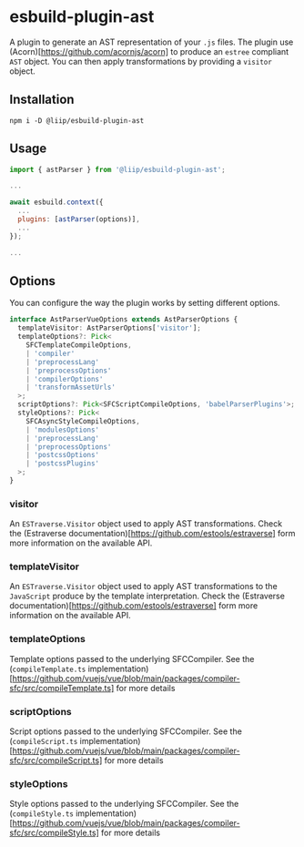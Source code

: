 # esbuild-plugin-ast

A plugin to generate an AST representation of your `.js` files. The plugin use (Acorn)[https://github.com/acornjs/acorn] to produce an `estree` compliant `AST` object. You can then apply transformations by providing a `visitor` object.

## Installation

```
npm i -D @liip/esbuild-plugin-ast
```

## Usage

```javascript
import { astParser } from '@liip/esbuild-plugin-ast';

...

await esbuild.context({
  ...
  plugins: [astParser(options)],
  ...
});

...

```

## Options

You can configure the way the plugin works by setting different options.

```typescript
interface AstParserVueOptions extends AstParserOptions {
  templateVisitor: AstParserOptions['visitor'];
  templateOptions?: Pick<
    SFCTemplateCompileOptions,
    | 'compiler'
    | 'preprocessLang'
    | 'preprocessOptions'
    | 'compilerOptions'
    | 'transformAssetUrls'
  >;
  scriptOptions?: Pick<SFCScriptCompileOptions, 'babelParserPlugins'>;
  styleOptions?: Pick<
    SFCAsyncStyleCompileOptions,
    | 'modulesOptions'
    | 'preprocessLang'
    | 'preprocessOptions'
    | 'postcssOptions'
    | 'postcssPlugins'
  >;
}
```

### visitor

An `ESTraverse.Visitor` object used to apply AST transformations. Check the (Estraverse documentation)[https://github.com/estools/estraverse] form more information on the available API.

### templateVisitor

An `ESTraverse.Visitor` object used to apply AST transformations to the `JavaScript` produce by the template interpretation. Check the (Estraverse documentation)[https://github.com/estools/estraverse] form more information on the available API.

### templateOptions

Template options passed to the underlying SFCCompiler. See the (`compileTemplate.ts` implementation)[https://github.com/vuejs/vue/blob/main/packages/compiler-sfc/src/compileTemplate.ts] for more details

### scriptOptions

Script options passed to the underlying SFCCompiler. See the (`compileScript.ts` implementation)[https://github.com/vuejs/vue/blob/main/packages/compiler-sfc/src/compileScript.ts] for more details

### styleOptions

Style options passed to the underlying SFCCompiler. See the (`compileStyle.ts` implementation)[https://github.com/vuejs/vue/blob/main/packages/compiler-sfc/src/compileStyle.ts] for more details
